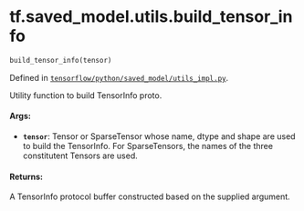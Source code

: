 <div itemscope itemtype="http://developers.google.com/ReferenceObject">
<meta itemprop="name" content="tf.saved_model.utils.build_tensor_info" />
</div>

# tf.saved_model.utils.build_tensor_info

``` python
build_tensor_info(tensor)
```



Defined in [`tensorflow/python/saved_model/utils_impl.py`](https://www.tensorflow.org/code/tensorflow/python/saved_model/utils_impl.py).

Utility function to build TensorInfo proto.

#### Args:

* <b>`tensor`</b>: Tensor or SparseTensor whose name, dtype and shape are used to
      build the TensorInfo. For SparseTensors, the names of the three
      constitutent Tensors are used.


#### Returns:

  A TensorInfo protocol buffer constructed based on the supplied argument.